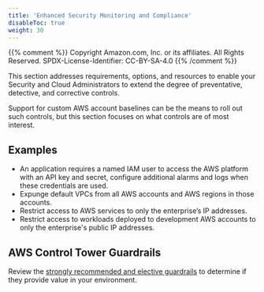 ```yaml
---
title: 'Enhanced Security Monitoring and Compliance'
disableToc: true
weight: 30
---
```


{{% comment %}}
Copyright Amazon.com, Inc. or its affiliates. All Rights Reserved.
SPDX-License-Identifier: CC-BY-SA-4.0
{{% /comment %}}

This section addresses requirements, options, and resources to enable your Security and Cloud Administrators to extend the degree of preventative, detective, and corrective controls.

Support for custom AWS account baselines can be the means to roll out such controls, but this section focuses on what controls are of most interest.

## Examples

* An application requires a named IAM user to access the AWS platform with an API key and secret, configure additional alarms and logs when these credentials are used.
* Expunge default VPCs from all AWS accounts and AWS regions in those accounts.
* Restrict access to AWS services to only the enterprise’s IP addresses.
* Restrict access to workloads deployed to development AWS accounts to only the enterprise's public IP addresses.

## AWS Control Tower Guardrails

Review the [strongly recommended and elective guardrails](https://docs.aws.amazon.com/controltower/latest/userguide/guardrails-reference.html) to determine if they provide value in your environment.
